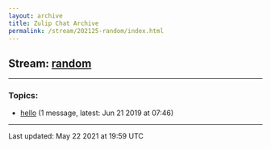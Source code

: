 ```yaml
---
layout: archive
title: Zulip Chat Archive
permalink: /stream/202125-random/index.html
---
```


## Stream: [random](https://claire4ai.github.io/archive/stream/202125-random/index.html)
---

### Topics:

* [hello](topic/hello.html) (1 message, latest: Jun 21 2019 at 07:46)

<hr><p>Last updated: May 22 2021 at 19:59 UTC</p>